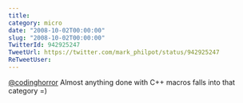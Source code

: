 ```yaml
---
title: 
category: micro
date: "2008-10-02T00:00:00"
slug: "2008-10-02T00:00:00"
TwitterId: 942925247
TweetUrl: https://twitter.com/mark_philpot/status/942925247
ReTweetUser: 
---
```


[@codinghorror](https://twitter.com/codinghorror) Almost anything done with C++ macros falls into that category =)